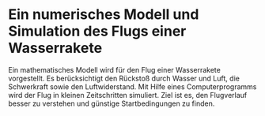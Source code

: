 # Ein numerisches Modell und Simulation des Flugs einer Wasserrakete

Ein mathematisches Modell wird für den Flug einer Wasserrakete vorgestellt. Es berücksichtigt den Rückstoß durch Wasser und Luft, die Schwerkraft sowie den Luftwiderstand. Mit Hilfe eines Computerprogramms wird der Flug in kleinen Zeitschritten simuliert. Ziel ist es, den Flugverlauf besser zu verstehen und günstige Startbedingungen zu finden.
